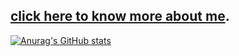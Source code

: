 ## [click here to know more about me](https://jeffbuenx.github.io/).

[![Anurag's GitHub stats](https://github-readme-stats.vercel.app/api?jeffbuenx=anuraghazra)](https://github.com/anuraghazra/github-readme-stats)
